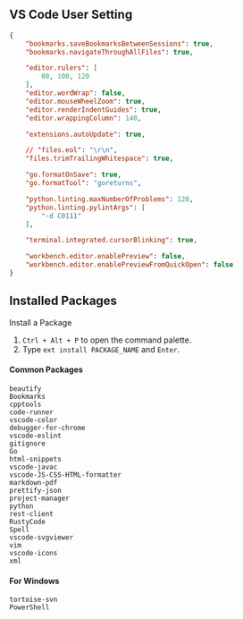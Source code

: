 
## VS Code User Setting

```json
{
    "bookmarks.saveBookmarksBetweenSessions": true,
    "bookmarks.navigateThroughAllFiles": true,

    "editor.rulers": [
        80, 100, 120
    ],
    "editor.wordWrap": false,
    "editor.mouseWheelZoom": true,
    "editor.renderIndentGuides": true,
    "editor.wrappingColumn": 140,

    "extensions.autoUpdate": true,

    // "files.eol": "\r\n",
    "files.trimTrailingWhitespace": true,

    "go.formatOnSave": true,
    "go.formatTool": "goreturns",

    "python.linting.maxNumberOfProblems": 120,
    "python.linting.pylintArgs": [
        "-d C0111"
    ],

    "terminal.integrated.cursorBlinking": true,

    "workbench.editor.enablePreview": false,
    "workbench.editor.enablePreviewFromQuickOpen": false
}
```

## Installed Packages

Install a Package
1. `Ctrl + Alt + P` to open the command palette.
2. Type `ext install PACKAGE_NAME` and `Enter`.

#### Common Packages

```
beautify
Bookmarks
cpptools
code-runner
vscode-color
debugger-for-chrome
vscode-eslint
gitignore
Go
html-snippets
vscode-javac
vscode-JS-CSS-HTML-formatter
markdown-pdf
prettify-json
project-manager
python
rest-client
RustyCode
Spell
vscode-svgviewer
vim
vscode-icons
xml
```

#### For Windows

```
tortoise-svn
PowerShell
```
